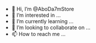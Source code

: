 - 👋 Hi, I’m @AboDa7mStore
- 👀 I’m interested in ...
- 🌱 I’m currently learning ...
- 💞️ I’m looking to collaborate on ...
- 📫 How to reach me ...

<!---
AboDa7mStore/AboDa7mStore is a ✨ special ✨ repository because its `README.md` (this file) appears on your GitHub profile.
You can click the Preview link to take a look at your changes.
--->
